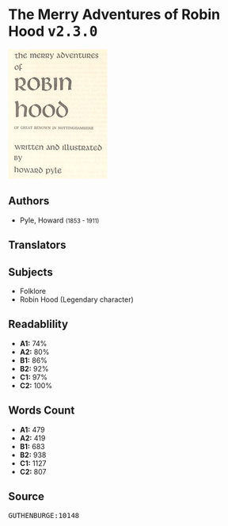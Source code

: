 # The Merry Adventures of Robin Hood <kbd>v2.3.0</kbd>

![](./cover.medium.jpg "")

## Authors


 - Pyle, Howard <small>(1853 - 1911)</small>

## Translators



## Subjects


 - Folklore
 - Robin Hood (Legendary character)

## Readablility


 - **A1:** 74%
 - **A2:** 80%
 - **B1:** 86%
 - **B2:** 92%
 - **C1:** 97%
 - **C2:** 100%

## Words Count


 - **A1:** 479
 - **A2:** 419
 - **B1:** 683
 - **B2:** 938
 - **C1:** 1127
 - **C2:** 807

## Source


<kbd>GUTHENBURGE:10148</kbd>
